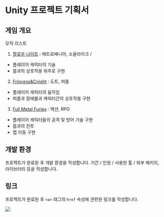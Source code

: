 # Unity 프로젝트 기획서

## 게임 개요
모작 리스트
1) [할로우 나이트](https://store.steampowered.com/app/367520/Hollow_Knight/?l=koreana)
  : 메트로배니아, 소울라이크 /
  - 플레이어 캐릭터의 기술
  - 몹과의 상호작용 위주로 구현
2) [Frincess&Cnight](https://store.steampowered.com/app/1452540/FrincessCnight/?l=koreana)
  : 도트, 퍼즐
  - 플레이어 캐릭터의 움직임
  - 퍼즐과 장애물과 캐릭터간의 상호작용 구현
3) [Full Metal Furies](https://store.steampowered.com/app/416600/Full_Metal_Furies/)
  : 액션, RPG
  - 플레이어 캐릭터들의 공격 및 방어 기술 구현
  - 몹과의 전투
  - 맵 이동 구현

## 개발 환경
프로젝트가 완료된 후 개발 환경을 작성합니다. 기간 / 인원 / 사용한 툴 / 외부 패키지, 라이브러리 등을 작성합니다.

## 링크
프로젝트가 완료된 후 `<a>` 태그의 `href` 속성에 관련된 링크를 작성합니다.

<a href="https://www.youtube.com"><img src="https://img.shields.io/badge/Youtube-FF0000?style=for-the-badge&logo=Youtube&logoColor=white"></a>
